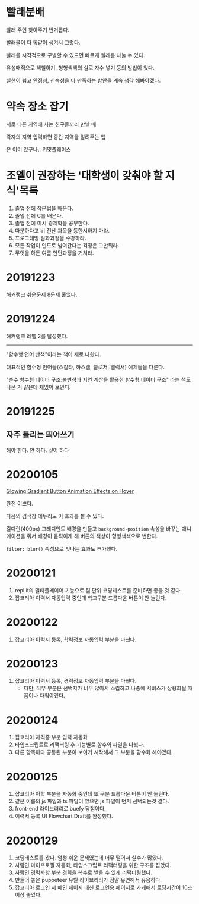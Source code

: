 # 빨래분배

빨래 주인 찾아주기 번거롭다.

빨래물이 다 똑같이 생겨서 그렇다.

빨래를 시각적으로 구별할 수 있으면 빠르게 빨래를 나눌 수 있다.

유성매직으로 색칠하기, 형형색색의 실로 자수 넣기 등의 방법이 있다.

실현이 쉽고 안정성, 신속성을 다 만족하는 방안을 계속 생각 해봐야겠다.

# 약속 장소 잡기

서로 다른 지역에 사는 친구들끼리 만날 때

각자의 지역 입력하면 중간 지역을 알려주는 앱

은 이미 있구나.. 위밋플레이스

# 조엘이 권장하는 '대학생이 갖춰야 할 지식'목록

1. 졸업 전에 작문법을 배운다.
2. 졸업 전에 C를 배운다.
3. 졸업 전에 미시 경제학을 공부한다.
4. 따분하다고 비 전산 과목을 등한시하지 마라.
5. 프로그래밍 심화과정을 수강하라.
6. 모든 작업이 인도로 넘어간다는 걱정은 그만둬라.
7. 무엇을 하든 여름 인턴과정을 거쳐라.

# 20191223

해커랭크 쉬운문제 8문제 풀었다.

# 20191224

해커랭크 레밸 2를 달성했다.

---

"함수형 언어 산책"이라는 책이 새로 나왔다.

대표적인 함수형 언어들(스칼라, 하스켈, 클로저, 엘릭서) 예제들을 다룬다.

"순수 함수형 데이터 구조:불변성과 지연 계산을 활용한 함수형 데이터 구조" 라는 책도 나온 거 같은데 재밌어 보인다.

# 20191225

## 자주 틀리는 띄어쓰기

해야 한다.
안 하다.
싶어 하다

# 20200105

[Glowing Gradient Button Animation Effects on Hover](https://codepen.io/16yongjin/pen/abzEorY)

완전 이쁘다.

다음의 검색창 테두리도 이 효과를 볼 수 있다.

길다란(400px) 그레디언트 배경을 만들고 `background-position` 속성을 바꾸는 애니메이션을 줘서 배경이 움직이게 해 버튼의 색상이 형형색색으로 변한다.

`filter: blur()` 속성으로 빛나는 효과도 추가했다.

# 20200121

1. repl.it의 멀티플레이어 기능으로 팀 단위 코딩테스트를 준비하면 좋을 것 같다.
2. 잡코리아 이력서 자동입력 중인데 학교구분 드롭다운 버튼이 안 눌린다.

# 20200122

1. 잡코리아 이력서 등록, 학력정보 자동입력 부분을 마쳤다.

# 20200123

1. 잡코리아 이력서 등록, 경력정보 자동입력 부분을 마쳤다.
   - 다만, 직무 부분은 선택지가 너무 많아서 스킵하고 나중에 서비스가 상용화될 때 쯤이나 다뤄야겠다.

# 20200124

1. 잡코리아 자격증 부분 입력 자동화
2. 타입스크립트로 리팩터링 후 기능별로 함수와 파일을 나눴다.
3. 다른 항목마다 공통된 부분이 보이기 시작해서 그 부분을 함수화 해야겠다.

# 20200125

1. 잡코리아 어학 부분을 자동화 중인데 또 구분 드롭다운 버튼이 안 눌린다.
2. 같은 이름의 js 파일과 ts 파일이 있으면 js 파일이 먼저 선택되는것 같다.
3. front-end 라이브러리로 buefy 당첨이다.
4. 이력서 등록 UI Flowchart Draft를 완성했다.

# 20200129

1. 코딩테스트를 봤다. 엄청 쉬운 문제였는데 너무 떨어서 실수가 많았다.
2. 사람인 마이프로필 자동화, 타입스크립트 리팩터링을 위한 구조를 잡았다.
3. 사람인 경력사항 부분 경력을 복수로 받을 수 있게 리팩터링했다.
4. 만들어 놓은 puppeteer 유틸 라이브러리가 정말 유연해서 유용하다.
5. 잡코리아 로그인 시 메인 페이지 대신 로그인용 페이지로 가게해서 로딩시간이 10초 이상 줄었다.
